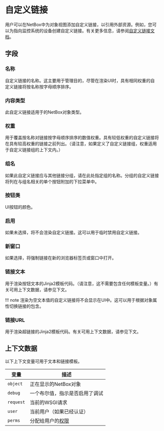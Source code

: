 # 自定义链接

用户可以在NetBox中为对象视图添加自定义链接，以引用外部资源。例如，您可以为指向监控系统的设备创建自定义链接。有关更多信息，请参阅[自定义链接文档](../../customization/custom-links.md)。

## 字段

### 名称

自定义链接的名称。这主要用于管理目的，尽管在渲染UI时，具有相同权重的自定义链接将按名称按字母顺序排序。

### 内容类型

此自定义链接适用于的NetBox对象类型。

### 权重

用于覆盖按名称对链接按字母顺序排序的数值权重。具有较低权重的自定义链接将在具有较高权重的链接之前列出。（请注意，如果定义了自定义链接组，权重适用于自定义链接组的上下文内。）

### 组名

如果此自定义链接应与其他链接分组，请在此处指定组的名称。分组的自定义链接将列在与组名相关的单个按钮附加的下拉菜单中。

### 按钮类

UI按钮的颜色。

### 启用

如果未选择，将不会渲染自定义链接。这可以用于临时禁用自定义链接。

### 新窗口

如果选择，将强制链接在新的浏览器标签页或窗口中打开。

### 链接文本

用于渲染按钮文本的Jinja2模板代码。（请注意，这不需要包含任何模板变量。）有关可用上下文数据，请参见下文。

!!! note
    渲染为空文本值的自定义链接将不会显示在UI中。这可以用于根据对象属性切换链接的包含。

### 链接URL

用于渲染超链接的Jinja2模板代码。有关可用上下文数据，请参见下文。

## 上下文数据

以下上下文变量可用于文本和链接模板。

| 变量     | 描述                                              |
|-----------|---------------------------------------------------|
| `object`  | 正在显示的NetBox对象                              |
| `debug`   | 一个布尔值，指示是否启用了调试                   |
| `request` | 当前的WSGI请求                                    |
| `user`    | 当前用户（如果已经认证）                          |
| `perms`   | 分配给用户的[权限](../../administration/permissions.md) |
